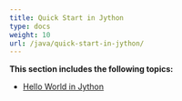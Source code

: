 ```yaml
---
title: Quick Start in Jython
type: docs
weight: 10
url: /java/quick-start-in-jython/
---
```


**This section includes the following topics:**

- [Hello World in Jython](/cells/java/hello-world-in-jython/)
